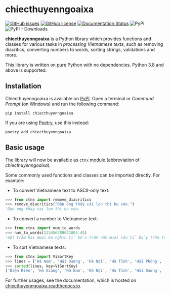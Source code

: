 # chiecthuyenngoaixa

[![GitHub issues](https://img.shields.io/github/issues/IoeCmcomc/chiecthuyenngoaixa)](https://github.com/IoeCmcomc/chiecthuyenngoaixa/issues)
[![GitHub license](https://img.shields.io/github/license/IoeCmcomc/chiecthuyenngoaixa)](https://github.com/IoeCmcomc/chiecthuyenngoaixa/blob/master/LICENSE)
[![Documentation Status](https://readthedocs.org/projects/chiecthuyenngoaixa/badge/?version=latest)](https://chiecthuyenngoaixa.readthedocs.io/en/latest/?badge=latest)
![PyPI](https://img.shields.io/pypi/v/chiecthuyenngoaixa)
![PyPI - Downloads](https://img.shields.io/pypi/dm/chiecthuyenngoaixa)

**chiecthuyenngoaixa** is a Python library which provides functions and
classes for various tasks in _processing Vietnamese texts_, such as
removing diacritics, converting numbers to words, sorting strings,
validations and more.

This library is written on pure Python with no dependencies. Python 3.8
and above is supported.

## Installation

Chiecthuyenngoaixa is available on
[PyPI](https://pypi.org/project/chiecthuyenngoaixa/). Open a terminal or
_Command Prompt_ (on Windows) and run the following command:

``` console
pip install chiecthuyenngoaixa
```

If you are using [Poetry](https://python-poetry.org/), use this instead:

``` console
poetry add chiecthuyenngoaixa
```

## Basic usage

The library will now be available as `ctnx` module (abbreviation of
_chiecthuyenngoaixa_).

Some commonly used functions and classes can be imported directly. For
example:

- To convert Vietnamese text to ASCII-only text:

```python
>>> from ctnx import remove_diacritics
>>> remove_diacritics("Đàn ong thấy cái lon thì bu vào.")
'Dan ong thay cai lon thi bu vao.'
```

- To convert a number to Vietnamese text:

```python
>>> from ctnx import num_to_words
>>> num_to_words(123456789021003.45)
'một trăm hai mươi ba nghìn tỉ bốn trăm năm mươi sáu tỉ bảy trăm tám mươi chín triệu không trăm hai mươi mốt nghìn không trăm linh ba phẩy bốn năm'
```

- To sort Vietnamese texts:

```python
>>> from ctnx import ViSortKey
>>> lines = ['Hà Nam', 'Hải Dương', 'Hà Nội', 'Hà Tĩnh', 'Hải Phòng', 'Hậu Giang', 'Hoà Bình', 'Hưng Yên', 'Hạ Long', 'Hà Giang', 'Điện Biên'\]
>>> sorted(lines, key=ViSortKey)
['Điện Biên', 'Hà Giang', 'Hà Nam', 'Hà Nội', 'Hà Tĩnh', 'Hải Dương', 'Hải Phòng', 'Hạ Long', 'Hậu Giang', 'Hoà Bình', 'Hưng Yên']
```

For further usages, see the documentation, which is hosted on [chiecthuyenngoaixa.readthedocs.io](https://chiecthuyenngoaixa.readthedocs.io/en/latest/).
